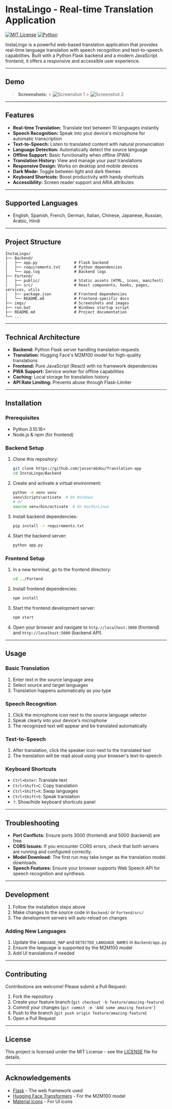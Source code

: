 # InstaLingo - Real-time Translation Application

[![MIT License](https://img.shields.io/badge/license-MIT-blue.svg)](LICENSE)
[![Python](https://img.shields.io/badge/python-3.10+-blue.svg)](https://www.python.org/downloads/)

InstaLingo is a powerful web-based translation application that provides real-time language translation with speech recognition and text-to-speech capabilities. Built with a Python Flask backend and a modern JavaScript frontend, it offers a responsive and accessible user experience.

---

## Demo

> **Screenshots:** > ![Screenshot 1](imgs/Screenshot%202025-05-17%20144445.png) > ![Screenshot 2](imgs/Screenshot%202025-05-17%20144617.png)

---

## Features

- **Real-time Translation:** Translate text between 10 languages instantly
- **Speech Recognition:** Speak into your device's microphone for automatic transcription
- **Text-to-Speech:** Listen to translated content with natural pronunciation
- **Language Detection:** Automatically detect the source language
- **Offline Support:** Basic functionality when offline (PWA)
- **Translation History:** View and manage your past translations
- **Responsive Design:** Works on desktop and mobile devices
- **Dark Mode:** Toggle between light and dark themes
- **Keyboard Shortcuts:** Boost productivity with handy shortcuts
- **Accessibility:** Screen reader support and ARIA attributes

---

## Supported Languages

- English, Spanish, French, German, Italian, Chinese, Japanese, Russian, Arabic, Hindi

---

## Project Structure

```
InstaLingo/
├── Backend/
│   ├── app.py                # Flask backend
│   ├── requirements.txt      # Python dependencies
│   └── app.log               # Backend logs
├── Fortend/
│   ├── public/               # Static assets (HTML, icons, manifest)
│   ├── src/                  # React components, hooks, pages, services, utils
│   ├── package.json          # Frontend dependencies
│   └── README.md             # Frontend-specific docs
├── imgs/                     # Screenshots and images
├── run.bat                   # Windows startup script
├── README.md                 # Project documentation
└── ...
```

---

## Technical Architecture

- **Backend:** Python Flask server handling translation requests
- **Translation:** Hugging Face's M2M100 model for high-quality translations
- **Frontend:** Pure JavaScript (React) with no framework dependencies
- **PWA Support:** Service worker for offline capabilities
- **Caching:** Local storage for translation history
- **API Rate Limiting:** Prevents abuse through Flask-Limiter

---

## Installation

### Prerequisites

- Python 3.10.16+
- Node.js & npm (for frontend)

### Backend Setup

1. Clone this repository:
   ```bash
   git clone https://github.com/jasserabdou/Translation-app
   cd InstaLingo/Backend
   ```
2. Create and activate a virtual environment:
   ```bash
   python -m venv venv
   venv\Scripts\activate  # On Windows
   # or
   source venv/bin/activate  # On macOS/Linux
   ```
3. Install backend dependencies:
   ```bash
   pip install -r requirements.txt
   ```
4. Start the backend server:
   ```bash
   python app.py
   ```

### Frontend Setup

1. In a new terminal, go to the frontend directory:
   ```bash
   cd ../Fortend
   ```
2. Install frontend dependencies:
   ```bash
   npm install
   ```
3. Start the frontend development server:

   ```bash
   npm start
   ```

4. Open your browser and navigate to `http://localhost:3000` (frontend) and `http://localhost:5000` (backend API).

---

## Usage

### Basic Translation

1. Enter text in the source language area
2. Select source and target languages
3. Translation happens automatically as you type

### Speech Recognition

1. Click the microphone icon next to the source language selector
2. Speak clearly into your device's microphone
3. The recognized text will appear and be translated automatically

### Text-to-Speech

1. After translation, click the speaker icon next to the translated text
2. The translation will be read aloud using your browser's text-to-speech

### Keyboard Shortcuts

- `Ctrl+Enter`: Translate text
- `Ctrl+Shift+C`: Copy translation
- `Ctrl+Shift+X`: Swap languages
- `Ctrl+Shift+S`: Speak translation
- `?`: Show/hide keyboard shortcuts panel

---

## Troubleshooting

- **Port Conflicts:** Ensure ports 3000 (frontend) and 5000 (backend) are free.
- **CORS Issues:** If you encounter CORS errors, check that both servers are running and configured correctly.
- **Model Download:** The first run may take longer as the translation model downloads.
- **Speech Features:** Ensure your browser supports Web Speech API for speech recognition and synthesis.

---

## Development

1. Follow the installation steps above
2. Make changes to the source code in `Backend/` or `Fortend/src/`
3. The development servers will auto-reload on changes

### Adding New Languages

1. Update the `LANGUAGE_MAP` and `DETECTED_LANGUAGE_NAMES` in `Backend/app.py`
2. Ensure the language is supported by the M2M100 model
3. Add UI translations if needed

---

## Contributing

Contributions are welcome! Please submit a Pull Request:

1. Fork the repository
2. Create your feature branch (`git checkout -b feature/amazing-feature`)
3. Commit your changes (`git commit -m 'Add some amazing feature'`)
4. Push to the branch (`git push origin feature/amazing-feature`)
5. Open a Pull Request

---

## License

This project is licensed under the MIT License - see the [LICENSE](LICENSE) file for details.

---

## Acknowledgements

- [Flask](https://flask.palletsprojects.com/) - The web framework used
- [Hugging Face Transformers](https://huggingface.co/docs/transformers/) - For the M2M100 model
- [Material Icons](https://fonts.google.com/icons) - For UI icons
